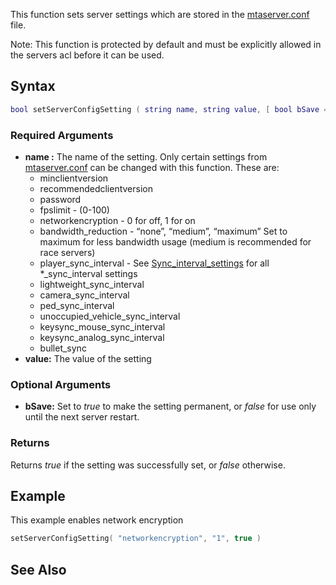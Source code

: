 This function sets server settings which are stored in the [mtaserver.conf](/docs/server_mtaserver.conf.md "wikilink") file.

Note: This function is protected by default and must be explicitly allowed in the servers acl before it can be used.

Syntax
------

``` lua
bool setServerConfigSetting ( string name, string value, [ bool bSave = false ] )
```

### Required Arguments

-   **name :** The name of the setting. Only certain settings from [mtaserver.conf](/docs/server_mtaserver.conf.md "wikilink") can be changed with this function. These are:
    -   minclientversion
    -   recommendedclientversion
    -   password
    -   fpslimit - (0-100)
    -   networkencryption - 0 for off, 1 for on
    -   bandwidth\_reduction - “none”, “medium”, “maximum” Set to maximum for less bandwidth usage (medium is recommended for race servers)
    -   player\_sync\_interval - See [Sync\_interval\_settings](/docs/sync_interval_settings.md "wikilink") for all \*\_sync\_interval settings
    -   lightweight\_sync\_interval
    -   camera\_sync\_interval
    -   ped\_sync\_interval
    -   unoccupied\_vehicle\_sync\_interval
    -   keysync\_mouse\_sync\_interval
    -   keysync\_analog\_sync\_interval
    -   bullet\_sync
-   **value:** The value of the setting

### Optional Arguments

-   **bSave:** Set to *true* to make the setting permanent, or *false* for use only until the next server restart.

### Returns

Returns *true* if the setting was successfully set, or *false* otherwise.

Example
-------

This example enables network encryption

``` lua
setServerConfigSetting( "networkencryption", "1", true )
```

See Also
--------
